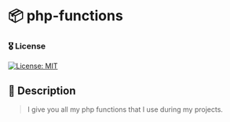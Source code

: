 # 📦 php-functions

### 🎖 License
[![License: MIT](https://img.shields.io/badge/License-MIT-yellow.svg)](https://opensource.org/licenses/MIT)

## 📝 Description
> I give you all my php functions that I use during my projects.
